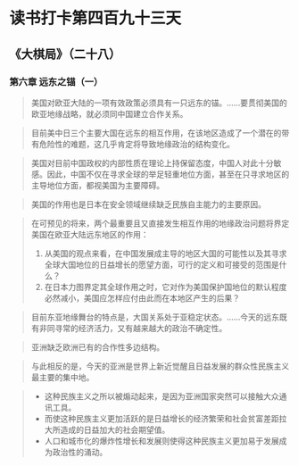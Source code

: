 # 读书打卡第四百九十三天
## 《大棋局》（二十八）
### 第六章 远东之锚（一）

> 美国对欧亚大陆的一项有效政策必须具有一只远东的锚。……要贯彻美国的欧亚地缘战略，就必须同中国建立合作关系。

> 目前美中日三个主要大国在远东的相互作用，在该地区造成了一个潜在的带有危险性的难题，这几乎肯定将导致地缘政治的结构变化。

> 美国对目前中国政权的内部性质在理论上持保留态度，中国人对此十分敏感。因此，中国不仅在寻求全球的举足轻重地位方面，甚至在只寻求地区的主导地位方面，都视美国为主要障碍。

> 美国的作用也是日本在安全领域继续缺乏民族自主能力的主要原因。

> 在可预见的将来，两个最重要且又直接发生相互作用的地缘政治问题将界定美国在欧亚大陆远东地区的作用：
> 1. 从美国的观点来看，在中国发展成主导的地区大国的可能性以及其寻求全球大国地位的日益增长的愿望方面，可行的定义和可接受的范围是什么？
> 2. 在日本力图界定其全球作用之时，它对作为美国保护国地位的默认程度必然减小，美国应怎样应付由此而在本地区产生的后果？

> 目前东亚地缘舞台的特点是，大国关系处于亚稳定状态。……今天的远东既有非同寻常的经济活力，又有越来越大的政治不确定性。

> 亚洲缺乏欧洲已有的合作性多边结构。

> 与此相反的是，今天的亚洲是世界上新近觉醒且日益发展的群众性民族主义最主要的集中地。

> * 这种民族主义之所以被煽动起来，是因为亚洲国家突然可以接触大众通讯工具。
> * 而使这种民族主义更加活跃的是日益增长的经济繁荣和社会贫富差距拉大所造成的日益加大的社会期望值。
> * 人口和城市化的爆炸性增长和发展则使得这种民族主义更加易于发展成为政治性的涌动。
